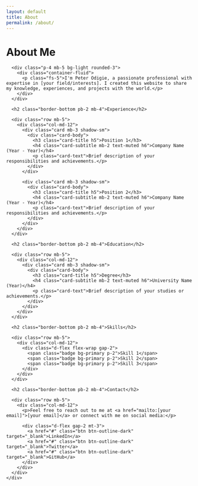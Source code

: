 ```yaml
---
layout: default
title: About
permalink: /about/
---
```


<div class="container py-5">
  <div class="row">
    <div class="col-lg-8 mx-auto">
      <h1 class="fw-bold mb-4">About Me</h1>
      
      <div class="p-4 mb-5 bg-light rounded-3">
        <div class="container-fluid">
          <p class="fs-5">I'm Peter Odigie, a passionate professional with expertise in [your field/interests]. I created this website to share my knowledge, experiences, and projects with the world.</p>
        </div>
      </div>
      
      <h2 class="border-bottom pb-2 mb-4">Experience</h2>
      
      <div class="row mb-5">
        <div class="col-md-12">
          <div class="card mb-3 shadow-sm">
            <div class="card-body">
              <h3 class="card-title h5">Position 1</h3>
              <h4 class="card-subtitle mb-2 text-muted h6">Company Name (Year - Year)</h4>
              <p class="card-text">Brief description of your responsibilities and achievements.</p>
            </div>
          </div>
          
          <div class="card mb-3 shadow-sm">
            <div class="card-body">
              <h3 class="card-title h5">Position 2</h3>
              <h4 class="card-subtitle mb-2 text-muted h6">Company Name (Year - Year)</h4>
              <p class="card-text">Brief description of your responsibilities and achievements.</p>
            </div>
          </div>
        </div>
      </div>
      
      <h2 class="border-bottom pb-2 mb-4">Education</h2>
      
      <div class="row mb-5">
        <div class="col-md-12">
          <div class="card mb-3 shadow-sm">
            <div class="card-body">
              <h3 class="card-title h5">Degree</h3>
              <h4 class="card-subtitle mb-2 text-muted h6">University Name (Year)</h4>
              <p class="card-text">Brief description of your studies or achievements.</p>
            </div>
          </div>
        </div>
      </div>
      
      <h2 class="border-bottom pb-2 mb-4">Skills</h2>
      
      <div class="row mb-5">
        <div class="col-md-12">
          <div class="d-flex flex-wrap gap-2">
            <span class="badge bg-primary p-2">Skill 1</span>
            <span class="badge bg-primary p-2">Skill 2</span>
            <span class="badge bg-primary p-2">Skill 3</span>
          </div>
        </div>
      </div>
      
      <h2 class="border-bottom pb-2 mb-4">Contact</h2>
      
      <div class="row mb-5">
        <div class="col-md-12">
          <p>Feel free to reach out to me at <a href="mailto:[your email]">[your email]</a> or connect with me on social media:</p>
          
          <div class="d-flex gap-2 mt-3">
            <a href="#" class="btn btn-outline-dark" target="_blank">LinkedIn</a>
            <a href="#" class="btn btn-outline-dark" target="_blank">Twitter</a>
            <a href="#" class="btn btn-outline-dark" target="_blank">GitHub</a>
          </div>
        </div>
      </div>
    </div>
  </div>
</div> 